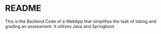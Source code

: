 # README #

This is the Backend Code of a WebApp that simplifies the task of taking and grading an assessment. It utilizes Java and Springboot. 
